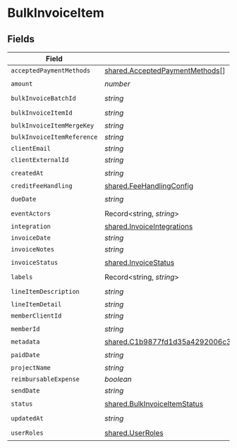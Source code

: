 # BulkInvoiceItem


## Fields

| Field                                                                                                                                                                     | Type                                                                                                                                                                      | Required                                                                                                                                                                  | Description                                                                                                                                                               |
| ------------------------------------------------------------------------------------------------------------------------------------------------------------------------- | ------------------------------------------------------------------------------------------------------------------------------------------------------------------------- | ------------------------------------------------------------------------------------------------------------------------------------------------------------------------- | ------------------------------------------------------------------------------------------------------------------------------------------------------------------------- |
| `acceptedPaymentMethods`                                                                                                                                                  | [shared.AcceptedPaymentMethods](../../../sdk/models/shared/acceptedpaymentmethods.md)[]                                                                                   | :heavy_minus_sign:                                                                                                                                                        | N/A                                                                                                                                                                       |
| `amount`                                                                                                                                                                  | *number*                                                                                                                                                                  | :heavy_check_mark:                                                                                                                                                        | N/A                                                                                                                                                                       |
| `bulkInvoiceBatchId`                                                                                                                                                      | *string*                                                                                                                                                                  | :heavy_check_mark:                                                                                                                                                        | N/A                                                                                                                                                                       |
| `bulkInvoiceItemId`                                                                                                                                                       | *string*                                                                                                                                                                  | :heavy_check_mark:                                                                                                                                                        | N/A                                                                                                                                                                       |
| `bulkInvoiceItemMergeKey`                                                                                                                                                 | *string*                                                                                                                                                                  | :heavy_minus_sign:                                                                                                                                                        | N/A                                                                                                                                                                       |
| `bulkInvoiceItemReference`                                                                                                                                                | *string*                                                                                                                                                                  | :heavy_minus_sign:                                                                                                                                                        | N/A                                                                                                                                                                       |
| `clientEmail`                                                                                                                                                             | *string*                                                                                                                                                                  | :heavy_minus_sign:                                                                                                                                                        | N/A                                                                                                                                                                       |
| `clientExternalId`                                                                                                                                                        | *string*                                                                                                                                                                  | :heavy_minus_sign:                                                                                                                                                        | N/A                                                                                                                                                                       |
| `createdAt`                                                                                                                                                               | *string*                                                                                                                                                                  | :heavy_check_mark:                                                                                                                                                        | N/A                                                                                                                                                                       |
| `creditFeeHandling`                                                                                                                                                       | [shared.FeeHandlingConfig](../../../sdk/models/shared/feehandlingconfig.md)                                                                                               | :heavy_minus_sign:                                                                                                                                                        | N/A                                                                                                                                                                       |
| `dueDate`                                                                                                                                                                 | *string*                                                                                                                                                                  | :heavy_check_mark:                                                                                                                                                        | N/A                                                                                                                                                                       |
| `eventActors`                                                                                                                                                             | Record<string, *string*>                                                                                                                                                  | :heavy_check_mark:                                                                                                                                                        | N/A                                                                                                                                                                       |
| `integration`                                                                                                                                                             | [shared.InvoiceIntegrations](../../../sdk/models/shared/invoiceintegrations.md)                                                                                           | :heavy_minus_sign:                                                                                                                                                        | N/A                                                                                                                                                                       |
| `invoiceDate`                                                                                                                                                             | *string*                                                                                                                                                                  | :heavy_minus_sign:                                                                                                                                                        | N/A                                                                                                                                                                       |
| `invoiceNotes`                                                                                                                                                            | *string*                                                                                                                                                                  | :heavy_minus_sign:                                                                                                                                                        | N/A                                                                                                                                                                       |
| `invoiceStatus`                                                                                                                                                           | [shared.InvoiceStatus](../../../sdk/models/shared/invoicestatus.md)                                                                                                       | :heavy_check_mark:                                                                                                                                                        | N/A                                                                                                                                                                       |
| `labels`                                                                                                                                                                  | Record<string, *string*>                                                                                                                                                  | :heavy_check_mark:                                                                                                                                                        | N/A                                                                                                                                                                       |
| `lineItemDescription`                                                                                                                                                     | *string*                                                                                                                                                                  | :heavy_check_mark:                                                                                                                                                        | N/A                                                                                                                                                                       |
| `lineItemDetail`                                                                                                                                                          | *string*                                                                                                                                                                  | :heavy_minus_sign:                                                                                                                                                        | N/A                                                                                                                                                                       |
| `memberClientId`                                                                                                                                                          | *string*                                                                                                                                                                  | :heavy_minus_sign:                                                                                                                                                        | N/A                                                                                                                                                                       |
| `memberId`                                                                                                                                                                | *string*                                                                                                                                                                  | :heavy_check_mark:                                                                                                                                                        | N/A                                                                                                                                                                       |
| `metadata`                                                                                                                                                                | [shared.C1b9877fd1d35a4292006c3c09941c1c5c21bbe2e0e87488661804eebf2a3e4a](../../../sdk/models/shared/c1b9877fd1d35a4292006c3c09941c1c5c21bbe2e0e87488661804eebf2a3e4a.md) | :heavy_minus_sign:                                                                                                                                                        | N/A                                                                                                                                                                       |
| `paidDate`                                                                                                                                                                | *string*                                                                                                                                                                  | :heavy_check_mark:                                                                                                                                                        | N/A                                                                                                                                                                       |
| `projectName`                                                                                                                                                             | *string*                                                                                                                                                                  | :heavy_minus_sign:                                                                                                                                                        | N/A                                                                                                                                                                       |
| `reimbursableExpense`                                                                                                                                                     | *boolean*                                                                                                                                                                 | :heavy_minus_sign:                                                                                                                                                        | N/A                                                                                                                                                                       |
| `sendDate`                                                                                                                                                                | *string*                                                                                                                                                                  | :heavy_minus_sign:                                                                                                                                                        | N/A                                                                                                                                                                       |
| `status`                                                                                                                                                                  | [shared.BulkInvoiceItemStatus](../../../sdk/models/shared/bulkinvoiceitemstatus.md)                                                                                       | :heavy_check_mark:                                                                                                                                                        | N/A                                                                                                                                                                       |
| `updatedAt`                                                                                                                                                               | *string*                                                                                                                                                                  | :heavy_check_mark:                                                                                                                                                        | N/A                                                                                                                                                                       |
| `userRoles`                                                                                                                                                               | [shared.UserRoles](../../../sdk/models/shared/userroles.md)                                                                                                               | :heavy_check_mark:                                                                                                                                                        | N/A                                                                                                                                                                       |